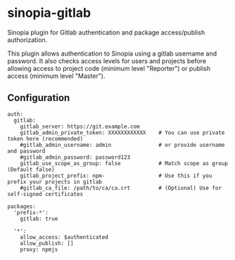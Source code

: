 # sinopia-gitlab

Sinopia plugin for Gitlab authentication and package access/publish authorization.

This plugin allows authentication to Sinopia using a gitlab username and password.  It also checks access levels
for users and projects before allowing access to project code (minimum level "Reporter") or publish access
(minimum level "Master").

## Configuration

````
auth:
  gitlab:
    gitlab_server: https://git.example.com
    gitlab_admin_private_token: XXXXXXXXXXXX    # You can use private token here (recommended)
    #gitlab_admin_username: admin               # or provide username and password
    #gitlab_admin_password: password123
    gitlab_use_scope_as_group: false            # Match scope as group (Default false)
    gitlab_project_prefix: npm-                 # Use this if you prefix your projects in gitlab
    #gitlab_ca_file: /path/to/ca/ca.crt         # (Optional) Use for self-signed certificates

packages:
  'prefix-*':
    gitlab: true

  '*':
    allow_access: $authenticated
    allow_publish: []
    proxy: npmjs

````
